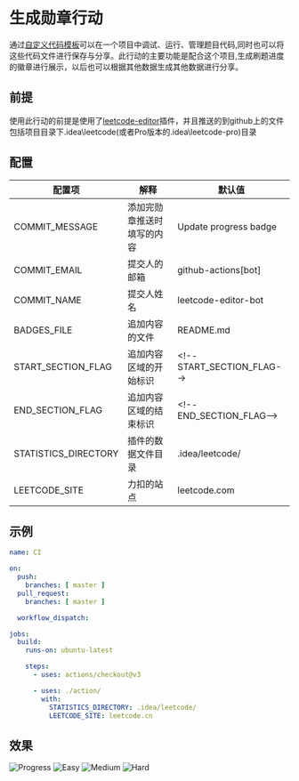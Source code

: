 # 生成勋章行动

通过[自定义代码模板](https://github.com/shuzijun/leetcode-editor/blob/master/doc/CustomCode_ZH.md)可以在一个项目中调试、运行、管理题目代码,同时也可以将这些代码文件进行保存与分享。此行动的主要功能是配合这个项目,生成刷题进度的徽章进行展示，以后也可以根据其他数据生成其他数据进行分享。

## 前提

使用此行动的前提是使用了[leetcode-editor](https://github.com/shuzijun/leetcode-editor)插件，并且推送的到github上的文件包括项目目录下.idea\leetcode(或者Pro版本的.idea\leetcode-pro)目录

## 配置


| 配置项               | 解释                       | 默认值                        |
| ---------------------- | ---------------------------- |----------------------------|
| COMMIT_MESSAGE       | 添加完勋章推送时填写的内容 | Update progress badge      |
| COMMIT_EMAIL         | 提交人的邮箱               | github-actions[bot]        |
| COMMIT_NAME          | 提交人姓名                 | leetcode-editor-bot        |
| BADGES_FILE          | 追加内容的文件             | README.md                  |
| START_SECTION_FLAG   | 追加内容区域的开始标识     | <\!--START_SECTION_FLAG--> |
| END_SECTION_FLAG     | 追加内容区域的结束标识     | <\!--END_SECTION_FLAG-->   |
| STATISTICS_DIRECTORY | 插件的数据文件目录         | .idea/leetcode/            |
| LEETCODE_SITE        | 力扣的站点                 | leetcode.com               |

## 示例

```yml
name: CI

on:
  push:
    branches: [ master ]
  pull_request:
    branches: [ master ]

  workflow_dispatch:

jobs:
  build:
    runs-on: ubuntu-latest

    steps:
      - uses: actions/checkout@v3

      - uses: ./action/
        with:
          STATISTICS_DIRECTORY: .idea/leetcode/
          LEETCODE_SITE: leetcode.cn
```

## 效果
<!--START_SECTION_FLAG-->
![Progress](https://img.shields.io/static/v1?logo=leetcode&label=Progress&message=175%2F2643&color=brightgreen) ![Easy](https://img.shields.io/static/v1?logo=leetcode&label=Easy&message=57&color=5CB85C) ![Medium](https://img.shields.io/static/v1?logo=leetcode&label=Medium&message=106&color=F0AD4E)  ![Hard](https://img.shields.io/static/v1?logo=leetcode&label=Hard&message=12&color=D9534F)
<!--END_SECTION_FLAG-->